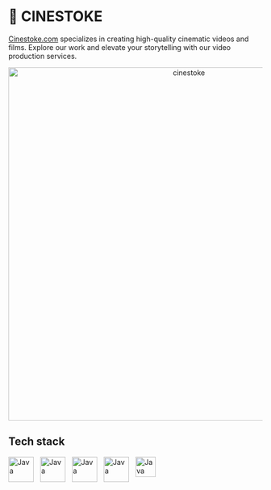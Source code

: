 # 📸 CINESTOKE

[Cinestoke.com](https://cinestoke.com) specializes in creating high-quality cinematic videos and films. Explore our work and elevate your storytelling with our video production services.

<p align="center">
  <a href="https://cinestoke.com" target="_blank">
    <img width="700" alt="cinestoke" src="https://github.com/user-attachments/assets/acec8f39-a30b-4af4-8d51-ac91eaff16c4" />
  </a>
</p>

## Tech stack
<img align="left" alt="Java" width="50px" style="padding-right:10px;" src="https://cdn.jsdelivr.net/gh/devicons/devicon@latest/icons/html5/html5-original.svg" />        
<img align="left" alt="Java" width="50px" style="padding-right:10px;" src="https://cdn.jsdelivr.net/gh/devicons/devicon@latest/icons/css3/css3-original.svg" />
<img align="left" alt="Java" width="50px" style="padding-right:10px;" src="https://cdn.jsdelivr.net/gh/devicons/devicon@latest/icons/javascript/javascript-original.svg" />
<img align="left" alt="Java" width="50px" style="padding-right:10px;" src="https://cdn.jsdelivr.net/gh/devicons/devicon@latest/icons/react/react-original.svg" />
<img align="left" alt="Java" width="40px" style="padding-right:10px;" src="https://cdn.jsdelivr.net/gh/devicons/devicon@latest/icons/git/git-original.svg" />

 